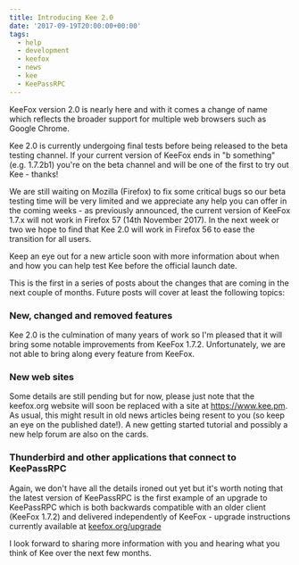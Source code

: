 ```yaml
---
title: Introducing Kee 2.0
date: '2017-09-19T20:00:00+00:00'
tags:
  - help
  - development
  - keefox
  - news
  - kee
  - KeePassRPC
---
```

<p>KeeFox version 2.0 is nearly here and with it comes a change of name which reflects the broader support for multiple web browsers such as Google Chrome.</p>

<p>Kee 2.0 is currently undergoing final tests before being released to the beta testing channel. If your current version of KeeFox ends in "b something" (e.g. 1.7.2b1) you're on the beta channel and will be one of the first to try out Kee - thanks!</p>

<p>We are still waiting on Mozilla (Firefox) to fix some critical bugs so our beta testing time will be very limited and we appreciate any help you can offer in the coming weeks - as previously announced, the current version of KeeFox 1.7.x will not work in Firefox 57 (14th November 2017). In the next week or two we hope to find that Kee 2.0 will work in Firefox 56 to ease the transition for all users.</p>

<p>Keep an eye out for a new article soon with more information about when and how you can help test Kee before the official launch date.</p>

<p>This is the first in a series of posts about the changes that are coming in the next couple of months. Future posts will cover at least the following topics:</p>

<h3>New, changed and removed features</h3>
<p>Kee 2.0 is the culmination of many years of work so I'm pleased that it will bring some notable improvements from KeeFox 1.7.2. Unfortunately, we are not able to bring along every feature from KeeFox.</p>

<h3>New web sites</h3>
<p>Some details are still pending but for now, please just note that the keefox.org website will soon be replaced with a site at <a href="https://www.kee.pm">https://www.kee.pm</a>. As usual, this might result in old news articles being resent to you (so keep an eye on the published date!). A new getting started tutorial and possibly a new help forum are also on the cards.</p>

<h3>Thunderbird and other applications that connect to KeePassRPC</h3>
<p>Again, we don't have all the details ironed out yet but it's worth noting that the latest version of KeePassRPC is the first example of an upgrade to KeePassRPC which is both backwards compatible with an older client (KeeFox 1.7.2) and delivered independently of KeeFox - upgrade instructions currently available at <a href="https://keefox.org/upgrade">keefox.org/upgrade</a></p>

<p>I look forward to sharing more information with you and hearing what you think of Kee over the next few months.</p>
